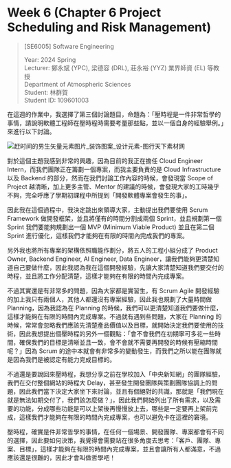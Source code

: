 # Week 6 (Chapter 6 Project Scheduling and Risk Management)

> [SE6005] Software Engineering
> 
> Year: 2024 Spring   
> Lecturer: 鄭永斌 (YPC), 梁德容 (DRL), 莊永裕 (YYZ) 業界師資 (EL) 等教授  
> Department of Atmospheric Sciences  
> Student: 林群賀  
> Student ID: 109601003

在這週的作業中，我選擇了第三個討論題目，命題為：「壓時程是一件非常哲學的事情，請說明軟體工程師在壓時程時需要考量那些點，並以一個自身的經驗舉例。」來進行以下討論。

![赶时间的男生矢量元素图片_装饰图案_设计元素-图行天下素材网](https://pic49.photophoto.cn/20181020/1190119770829502_b.jpg)

對於這個主題我感到非常的興趣，因為目前的我正在擔任 Cloud Engineer Intern，而我們團隊正在籌劃一個專案，而我主要負責的是 Cloud Infrastructure 以及 Backend 的部分，然而在我們討論工作內容的時候，會發現當 Scope of Project 越清晰，加上更多主管、Mentor 的建議的時候，會發現大家的工時幾乎不夠，完全呼應了學期初課程中所提到「開發軟體專案會發生的事」。

因此我在這個過程中，我決定跳出來領導大家，主動提出我們要使用 Scrum Framework 做開發框架，並且將僅有的時間分割成兩個 Sprint，並且規劃第一個 Sprint 我們要能夠規劃出一個 MVP (Minimum Viable Product) 並且在第二個 Sprint 進行優化，這樣我們才能夠在有限的時間內完成我們的專案。

另外我也將所有專案的架構依照職能作劃分，將五人的工程小組分成了 Product Owner, Backend Engineer, AI Engineer, Data Engineer，讓我們能夠更清楚知道自己要做什麼，因此我認為我在這個開發經驗，先讓大家清楚知道我們要交付的時程，並且將工作分配清楚，這樣才能夠在有限的時間內完成專案。

不過其實還是有非常多的問題，因為大家都是實習生，有 Scrum Agile 開發經驗的加上我只有兩個人，其他人都還沒有專案經驗，因此我也規劃了大量時間做 Planning，因為我認為在 Planning 的時候，我們可以更清楚知道我們要做什麼，這樣才能夠在有限的時間內完成專案。不過就有遇到些問題，大家在 Planning 的時候，常常會忽略我們應該先清楚產品價值以及目標，就開始決定我們要使用的技術，因此我想提出個壓時程的另外一個觀點：「會不會我們在初期寧可多花一些時間，確保我們的目標是清晰並且一致，會不會就不需要再開發的時候有壓縮時間呢？」因為 Scrum 的途中本就會有非常多的變動發生，而我們之所以能在團隊就是因為我們是被認定有能力完成目標的。

不過還是要說回來壓時程，我想分享之前在學校加入「中央新知網」的團隊經驗，我們在交付整個網站的時程大 Delay，甚至發生開發團隊與策劃團隊協調上的問題，因此我們當下決定大家坐下來討論，並且有個絕對的共識，那就是「我們現在就是無法如期交付了，我們該怎麼做？」，因此我們開始列出了所有需求，以及需要的功能，分成哪些功能是可以上架後再慢慢放上去，哪些是一定要再上架前完成，這樣我們才能夠在有限的時間內完成專案，也可以避免卡在這裡的窘境。

壓時程，確實是件非常哲學的事情，在任何一個場景、開發團隊、專案都會有不同的選擇，因此要如何決策，我覺得會需要站在很多角度去思考：「客戶、團隊、專案、目標」，這樣才能夠在有限的時間內完成專案，並且會讓所有人都滿意，不過應該還是很難的，因此才會叫做哲學吧！

